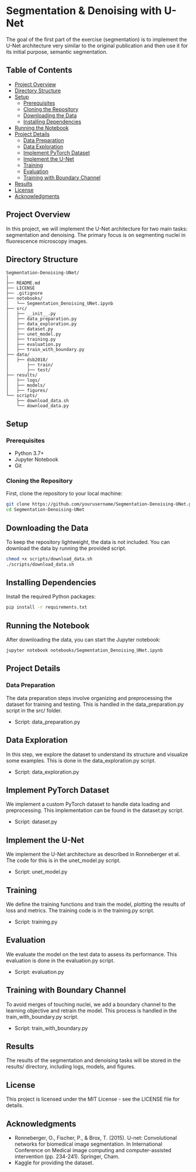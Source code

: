 # Segmentation & Denoising with U-Net

The goal of the first part of the exercise (segmentation) is to implement the U-Net architecture very similar to the original publication and then use it for its initial purpose, semantic segmentation.

## Table of Contents

- [Project Overview](#project-overview)
- [Directory Structure](#directory-structure)
- [Setup](#setup)
  - [Prerequisites](#prerequisites)
  - [Cloning the Repository](#cloning-the-repository)
  - [Downloading the Data](#downloading-the-data)
  - [Installing Dependencies](#installing-dependencies)
- [Running the Notebook](#running-the-notebook)
- [Project Details](#project-details)
  - [Data Preparation](#data-preparation)
  - [Data Exploration](#data-exploration)
  - [Implement PyTorch Dataset](#implement-pytorch-dataset)
  - [Implement the U-Net](#implement-the-u-net)
  - [Training](#training)
  - [Evaluation](#evaluation)
  - [Training with Boundary Channel](#training-with-boundary-channel)
- [Results](#results)
- [License](#license)
- [Acknowledgments](#acknowledgments)

## Project Overview

In this project, we will implement the U-Net architecture for two main tasks: segmentation and denoising. The primary focus is on segmenting nuclei in fluorescence microscopy images.

## Directory Structure

```plaintext
Segmentation-Denoising-UNet/
│
├── README.md
├── LICENSE
├── .gitignore
├── notebooks/
│   └── Segmentation_Denoising_UNet.ipynb
├── src/
│   ├── __init__.py
│   ├── data_preparation.py
│   ├── data_exploration.py
│   ├── dataset.py
│   ├── unet_model.py
│   ├── training.py
│   ├── evaluation.py
│   ├── train_with_boundary.py
├── data/
│   ├── dsb2018/
│       ├── train/
│       ├── test/
├── results/
│   ├── logs/
│   ├── models/
│   ├── figures/
└── scripts/
    ├── download_data.sh
    └── download_data.py
```
## Setup

### Prerequisites

- Python 3.7+
- Jupyter Notebook
- Git

### Cloning the Repository

First, clone the repository to your local machine:

```sh
git clone https://github.com/yourusername/Segmentation-Denoising-UNet.git
cd Segmentation-Denoising-UNet
```
## Downloading the Data

To keep the repository lightweight, the data is not included. You can download the data by running the provided script.

```sh
chmod +x scripts/download_data.sh
./scripts/download_data.sh

```

## Installing Dependencies

Install the required Python packages:

```sh
pip install -r requirements.txt
```

## Running the Notebook
After downloading the data, you can start the Jupyter notebook:



```sh
jupyter notebook notebooks/Segmentation_Denoising_UNet.ipynb
```

## Project Details

### Data Preparation
The data preparation steps involve organizing and preprocessing the dataset for training and testing. This is handled in the data_preparation.py script in the src/ folder.

- Script: data_preparation.py

## Data Exploration
In this step, we explore the dataset to understand its structure and visualize some examples. This is done in the data_exploration.py script.

- Script: data_exploration.py

## Implement PyTorch Dataset
We implement a custom PyTorch dataset to handle data loading and preprocessing. This implementation can be found in the dataset.py script.

- Script: dataset.py

## Implement the U-Net
We implement the U-Net architecture as described in Ronneberger et al. The code for this is in the unet_model.py script.

- Script: unet_model.py

## Training
We define the training functions and train the model, plotting the results of loss and metrics. The training code is in the training.py script.

- Script: training.py

## Evaluation
We evaluate the model on the test data to assess its performance. This evaluation is done in the evaluation.py script.

- Script: evaluation.py

## Training with Boundary Channel
To avoid merges of touching nuclei, we add a boundary channel to the learning objective and retrain the model. This process is handled in the train_with_boundary.py script.

- Script: train_with_boundary.py

## Results
The results of the segmentation and denoising tasks will be stored in the results/ directory, including logs, models, and figures.

## License
This project is licensed under the MIT License - see the LICENSE file for details.

## Acknowledgments
- Ronneberger, O., Fischer, P., & Brox, T. (2015). U-net: Convolutional networks for biomedical image segmentation. In International Conference on Medical image computing and computer-assisted intervention (pp. 234-241). Springer, Cham.
- Kaggle for providing the dataset.
